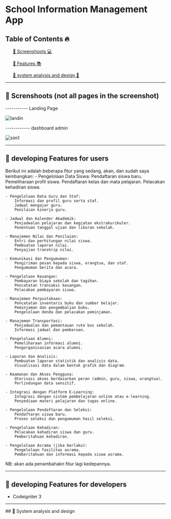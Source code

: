 # School Information Management App



## Table of Contents 🔥

<div class="">
<ol>
<a href="#screenshoot">💠 Screenshoots 💻</a>
</ol>

<ol>
<a href="#feature">💠 Features 📚</a>
</ol>

<ol>
<a href="#analysis">💠 system analysis and design 📂</a>
</ol>
</div>

<hr>

<div class="" id="screenshoot">

## 💠 Screnshoots (not all pages in the screenshot) <br>
----------- Landing Page

![landin](https://github.com/aslan-asilon31/school_information_management/assets/116990574/b88ea924-edbc-4fa3-8ab8-639db0bbba30)



------------ dashboard admin



![sim1](https://github.com/aslan-asilon31/school_information_management/assets/116990574/b9af0942-cfac-4c9f-8795-ca4a1fbed46b)



</div>

<hr>


<div class="" id="feature">

## 💠 developing Features for users

Berikut ini adalah beberapa fitur yang sedang, akan, dan sudah saya kembangkan:
    - Pengelolaan Data Siswa:
        Pendaftaran siswa baru.
        Pemeliharaan profil siswa.
        Pendaftaran kelas dan mata pelajaran.
        Pelacakan kehadiran siswa.

    - Pengelolaan Data Guru dan Staf:
        Informasi dan profil guru serta staf.
        Jadwal mengajar guru.
        Penilaian kinerja guru.

    - Jadwal dan Kalender Akademik:
        Penjadwalan pelajaran dan kegiatan ekstrakurikuler.
        Penentuan tanggal ujian dan liburan sekolah.

    - Manajemen Nilai dan Penilaian:
        Entri dan perhitungan nilai siswa.
        Pembuatan laporan nilai.
        Penyajian transkrip nilai.

    - Komunikasi dan Pengumuman:
        Pengiriman pesan kepada siswa, orangtua, dan staf.
        Pengumuman berita dan acara.

    - Pengelolaan Keuangan:
        Pembayaran biaya sekolah dan tagihan.
        Pencatatan transaksi keuangan.
        Pelacakan pembayaran siswa.

    - Manajemen Perpustakaan:
        Pencatatan inventaris buku dan sumber belajar.
        Peminjaman dan pengembalian buku.
        Pengelolaan denda dan pelacakan peminjaman.

    - Manajemen Transportasi:
        Penjadwalan dan pemantauan rute bus sekolah.
        Informasi jadwal dan pembaruan.

    - Pengelolaan Alumni:
        Pemeliharaan informasi alumni.
        Pengorganisasian acara alumni.

    - Laporan dan Analisis:
        Pembuatan laporan statistik dan analisis data.
        Visualisasi data dalam bentuk grafik dan diagram.

    - Keamanan dan Akses Pengguna:
        Otorisasi akses berdasarkan peran (admin, guru, siswa, orangtua).
        Perlindungan data sensitif.

    - Integrasi dengan Platform E-Learning:
        Integrasi dengan sistem pembelajaran online atau e-learning.
        Penyediaan materi pelajaran dan tugas online.

    - Pengelolaan Pendaftaran dan Seleksi:
        Pendaftaran siswa baru.
        Proses seleksi dan pengumuman hasil seleksi.

    - Pengelolaan Kehadiran:
        Pelacakan kehadiran siswa dan guru.
        Pemberitahuan kehadiran.

    - Pengelolaan Asrama (jika berlaku):
        Pengelolaan fasilitas asrama.
        Pemberitahuan dan informasi kepada siswa asrama.
NB: akan ada penambahakn fitur lagi kedepannya.

<hr>

## 💠 developing Features for developers

- Codeigniter 3<br>
</div>

<hr>

<div class="" id="analysis">
## 💠 System analysis and design

</div>
